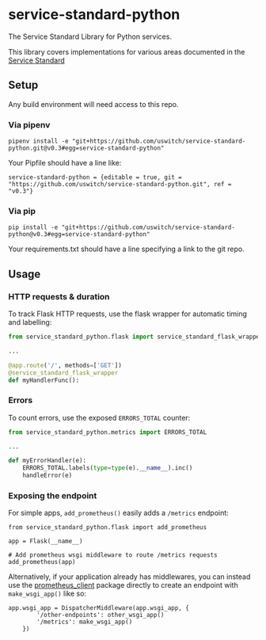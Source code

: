 # service-standard-python
The Service Standard Library for Python services.

This library covers implementations for various areas documented in the [Service Standard](https://github.com/uswitch/service-standard-docs)

## Setup

Any build environment will need access to this repo.

### Via pipenv
```
pipenv install -e "git+https://github.com/uswitch/service-standard-python.git@v0.3#egg=service-standard-python"
```
Your Pipfile should have a line like:
```
service-standard-python = {editable = true, git = "https://github.com/uswitch/service-standard-python.git", ref = "v0.3"}
```
### Via pip
```
pip install -e "git+https://github.com/uswitch/service-standard-python@v0.3#egg=service-standard-python"
```

Your requirements.txt should have a line specifying a link to the git repo.

## Usage

### HTTP requests & duration
To track Flask HTTP requests, use the flask wrapper for automatic timing and labelling:
```python
from service_standard_python.flask import service_standard_flask_wrapper

...

@app.route('/', methods=['GET'])
@service_standard_flask_wrapper
def myHandlerFunc():
```

### Errors
To count errors, use the exposed `ERRORS_TOTAL` counter:
```python
from service_standard_python.metrics import ERRORS_TOTAL

...

def myErrorHandler(e):
    ERRORS_TOTAL.labels(type=type(e).__name__).inc()
    handleError(e)
```

### Exposing the endpoint
For simple apps, `add_prometheus()` easily adds a `/metrics` endpoint:
```
from service_standard_python.flask import add_prometheus

app = Flask(__name__)

# Add prometheus wsgi middleware to route /metrics requests
add_prometheus(app)
```

Alternatively, if your application already has middlewares, you can instead use the [prometheus_client](https://pypi.org/project/prometheus-client/) package directly to create an endpoint with `make_wsgi_app()` like so:
```
app.wsgi_app = DispatcherMiddleware(app.wsgi_app, {
        '/other-endpoints': other_wsgi_app()
        '/metrics': make_wsgi_app()
    })
```
